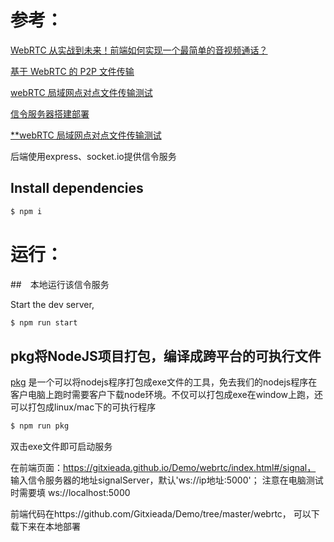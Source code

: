 
# 参考： 
[WebRTC 从实战到未来！前端如何实现一个最简单的音视频通话？](https://juejin.cn/post/7165539003465531399#)

[基于 WebRTC 的 P2P 文件传输 ](https://juejin.cn/post/7171836076246433799)

[webRTC 局域网点对点文件传输测试](https://github.com/L-orz/webRTC-test)

[信令服务器搭建部署](https://juejin.cn/post/7170767923005358094)

[**webRTC 局域网点对点文件传输测试](https://github.com/L-orz/webRTC-test/)


后端使用express、socket.io提供信令服务

## Install dependencies

```bash
$ npm i
```
# 运行：
 ##　本地运行该信令服务

Start the dev server,

```bash
$ npm run start
```
## pkg将NodeJS项目打包，编译成跨平台的可执行文件

[pkg](https://www.npmjs.com/package/pkg) 是一个可以将nodejs程序打包成exe文件的工具，免去我们的nodejs程序在客户电脑上跑时需要客户下载node环境。不仅可以打包成exe在window上跑，还可以打包成linux/mac下的可执行程序
```bash
$ npm run pkg
```
双击exe文件即可启动服务

 在前端页面：https://gitxieada.github.io/Demo/webrtc/index.html#/signal，
 输入信令服务器的地址signalServer，默认'ws://ip地址:5000'；
 注意在电脑测试时需要填 ws://localhost:5000

 前端代码在https://github.com/Gitxieada/Demo/tree/master/webrtc， 可以下载下来在本地部署
 
